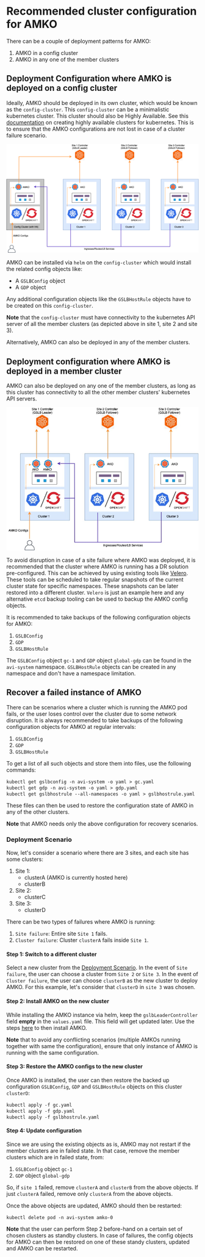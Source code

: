 # Recommended cluster configuration for AMKO

There can be a couple of deployment patterns for AMKO:
1. AMKO in a config cluster
2. AMKO in any one of the member clusters

## Deployment Configuration where AMKO is deployed on a config cluster

Ideally, AMKO should be deployed in its own cluster, which would be known as the `config-cluster`. This `config-cluster` can be a minimalistic kubernetes cluster. This cluster should also be Highly Available. See this [documentation](https://kubernetes.io/docs/setup/production-environment/tools/kubeadm/high-availability/) on creating highly available clusters for kubernetes. This is to ensure that the AMKO configurations are not lost in case of a cluster failure scenario.

 ![Alt text](../images/amko_config.png?raw=true "amko deployment configuration 1")

AMKO can be installed via `helm` on the `config-cluster` which would install the related config objects like:
- A `GSLBConfig` object
- A `GDP` object

Any additional configuration objects like the `GSLBHostRule` objects have to be created on this `config-cluster`.

**Note** that the `config-cluster` must have connectivity to the kubernetes API server of all the member clusters (as depicted above in site 1, site 2 and site 3).

Alternatively, AMKO can also be deployed in any of the member clusters.

## Deployment configuration where AMKO is deployed in a member cluster
AMKO can also be deployed on any one of the member clusters, as long as this cluster has connectivity to all the other member clusters' kubernetes API servers.

 ![Alt text](../images/amko_ako.jpg?raw=true "amko deployment configuration 2")

To avoid disruption in case of a site failure where AMKO was deployed, it is recommended that the cluster where AMKO is running has a DR solution pre-configured. This can be achieved by using existing tools like [Velero](https://velero.io/docs/v1.6/). These tools can be scheduled to take regular snapshots of the current cluster state for specific namespaces. These snapshots can be later restored into a different cluster. `Velero` is just an example here and any alternative `etcd` backup tooling can be used to backup the AMKO config objects.

It is recommended to take backups of the following configuration objects for AMKO:
1. `GSLBConfig`
2. `GDP`
3. `GSLBHostRule`

The `GSLBConfig` object `gc-1` and `GDP` object `global-gdp` can be found in the `avi-system` namespace. `GSLBHostRule` objects can be created in any namespace and don't have a namespace limitation.

## Recover a failed instance of AMKO

There can be scenarios where a cluster which is running the AMKO pod fails, or the user loses control over the cluster due to some network disruption.
It is always recommended to take backups of the following configuration objects for AMKO at regular intervals:
1. `GSLBConfig`
2. `GDP`
3. `GSLBHostRule`

To get a list of all such objects and store them into files, use the following commands:
```
kubectl get gslbconfig -n avi-system -o yaml > gc.yaml
kubectl get gdp -n avi-system -o yaml > gdp.yaml
kubectl get gslbhostrule --all-namespaces -o yaml > gslbhostrule.yaml
```
These files can then be used to restore the configuration state of AMKO in any of the other clusters.

**Note** that AMKO needs only the above configuration for recovery scenarios.

### Deployment Scenario
Now, let's consider a scenario where there are 3 sites, and each site has some clusters:
1. Site 1:
    - clusterA (AMKO is currently hosted here)
    - clusterB
2. Site 2:
    - clusterC
3. Site 3:
    - clusterD

There can be two types of failures where AMKO is running:
1. `Site failure`: Entire site `Site 1` fails.
2. `Cluster failure`: Cluster `clusterA` fails inside `Site 1`.

#### Step 1: Switch to a different cluster
Select a new cluster from the [Deployment Scenario](#Deployment-Scenario). In the event of `Site failure`, the user can choose a cluster from `Site 2` or `Site 3`. In the event of `Cluster failure`, the user can choose `clusterB` as the new cluster to deploy AMKO. For this example, let's consider that `clusterD` in `site 3` was chosen.

#### Step 2: Install AMKO on the new cluster
While installing the AMKO instance via helm, keep the `gslbLeaderController` field **empty** in the `values.yaml` file. This field will get updated later. Use the steps [here](../README.md#Install-using-helm) to then install AMKO.

**Note** that to avoid any conflicting scenarios (multiple AMKOs running together with same the configuration), ensure that only instance of AMKO is running with the same configuration.

#### Step 3: Restore the AMKO configs to the new cluster
Once AMKO is installed, the user can then restore the backed up configuration `GSLBConfig`, `GDP` and `GSLBHostRule` objects on this cluster `clusterD`:
```
kubectl apply -f gc.yaml
kubectl apply -f gdp.yaml
kubectl apply -f gslbhostrule.yaml
```

#### Step 4: Update configuration
Since we are using the existing objects as is, AMKO may not restart if the member clusters are in failed state. In that case, remove the member clusters which are in failed state, from:
1. `GSLBConfig` object `gc-1`
2. `GDP` object `global-gdp`

So, if `site 1` failed, remove `clusterA` and `clusterB` from the above objects. If just `clusterA` failed, remove only `clusterA` from the above objects.

Once the above objects are updated, AMKO should then be restarted:
```
kubectl delete pod -n avi-system amko-0
```

**Note** that the user can perform Step 2 before-hand on a certain set of chosen clusters as standby clusters. In case of failures, the config objects for AMKO can then be restored on one of these standy clusters, updated and AMKO can be restarted.